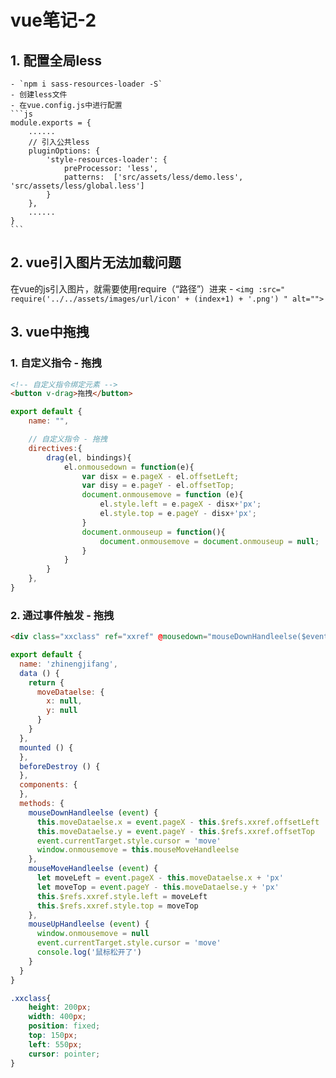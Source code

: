 # vue笔记-2
<ClientOnly>
  <Valine></Valine>
</ClientOnly>

## 1. 配置全局less
    - `npm i sass-resources-loader -S`
    - 创建less文件
    - 在vue.config.js中进行配置
    ```js
    module.exports = {
        ......
        // 引入公共less
        pluginOptions: {
            'style-resources-loader': {
                preProcessor: 'less',
                patterns:  ['src/assets/less/demo.less', 'src/assets/less/global.less']
            }
        },
        ......
    }
    ```

## 2. vue引入图片无法加载问题
在vue的js引入图片，就需要使用require（“路径”）进来
    - `<img :src=" require('../../assets/images/url/icon' + (index+1) + '.png') " alt="">`

## 3. vue中拖拽
### 1. 自定义指令 - 拖拽
```html
<!-- 自定义指令绑定元素 -->
<button v-drag>拖拽</button>
```
```js
export default {
    name: "",

    // 自定义指令 - 拖拽
    directives:{
        drag(el, bindings){
            el.onmousedown = function(e){
                var disx = e.pageX - el.offsetLeft;
                var disy = e.pageY - el.offsetTop;
                document.onmousemove = function (e){
                    el.style.left = e.pageX - disx+'px';
                    el.style.top = e.pageY - disx+'px';
                }
                document.onmouseup = function(){
                    document.onmousemove = document.onmouseup = null;
                }
            }
        }
    },
}
```

### 2. 通过事件触发 - 拖拽
```html
<div class="xxclass" ref="xxref" @mousedown="mouseDownHandleelse($event)" @mouseup="mouseUpHandleelse($event)"></div>
```
```js
export default {
  name: 'zhinengjifang',
  data () {
    return {
      moveDataelse: {
        x: null,
        y: null
      }
    }
  },
  mounted () {
  },
  beforeDestroy () {
  },
  components: {
  },
  methods: {
    mouseDownHandleelse (event) {
      this.moveDataelse.x = event.pageX - this.$refs.xxref.offsetLeft
      this.moveDataelse.y = event.pageY - this.$refs.xxref.offsetTop
      event.currentTarget.style.cursor = 'move'
      window.onmousemove = this.mouseMoveHandleelse
    },
    mouseMoveHandleelse (event) {
      let moveLeft = event.pageX - this.moveDataelse.x + 'px'
      let moveTop = event.pageY - this.moveDataelse.y + 'px'
      this.$refs.xxref.style.left = moveLeft
      this.$refs.xxref.style.top = moveTop
    },
    mouseUpHandleelse (event) {
      window.onmousemove = null
      event.currentTarget.style.cursor = 'move'
      console.log('鼠标松开了')
    }
  }
}
```
```css
.xxclass{
    height: 200px;
    width: 400px;
    position: fixed;
    top: 150px;
    left: 550px;
    cursor: pointer;
}
```